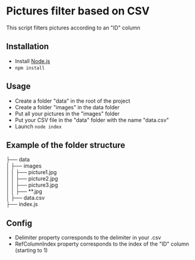 # Pictures filter based on CSV
This script filters pictures according to an "ID" column

## Installation

- Install [Node.js](https://nodejs.org/en/download/)
- `npm install`

## Usage
- Create a folder "data" in the root of the project
- Create a folder "images" in the data folder
- Put all your pictures in the "images" folder
- Put your CSV file in the "data" folder with the name "data.csv"
- Launch `node index`

## Example of the folder structure

├── data  
│   ├── images  
│   │   ├── picture1.jpg  
│   │   ├── picture2.jpg  
│   │   ├── picture3.jpg  
│   │   ├── **.jpg  
│   ├── data.csv  
├── index.js  


## Config
- Delimiter property corresponds to the delimiter in your .csv
- RefColumnIndex property corresponds to the index of the "ID" column (starting to 1)
